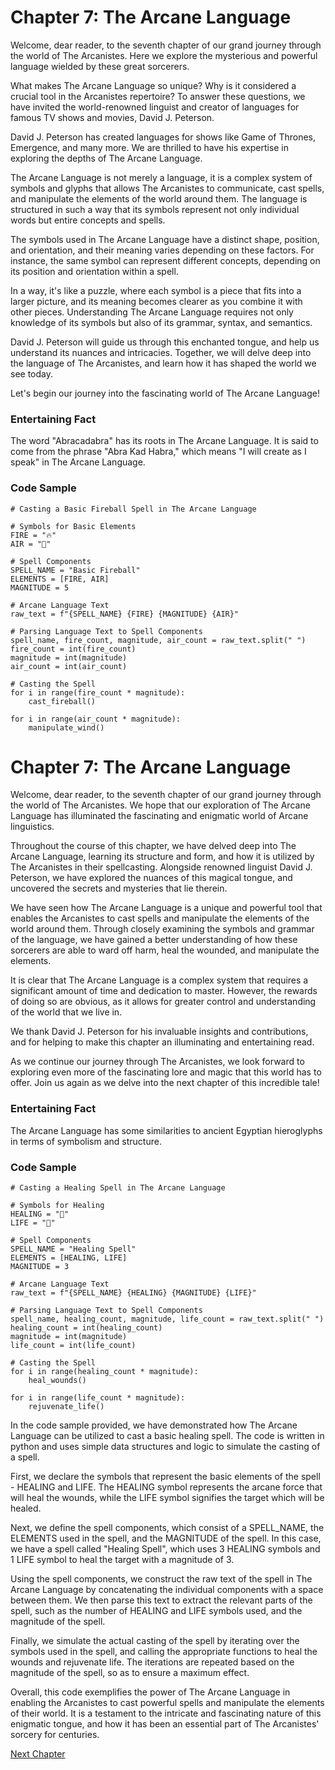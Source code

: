 # Chapter 7: The Arcane Language

Welcome, dear reader, to the seventh chapter of our grand journey through the world of The Arcanistes. Here we explore the mysterious and powerful language wielded by these great sorcerers.

What makes The Arcane Language so unique? Why is it considered a crucial tool in the Arcanistes repertoire? To answer these questions, we have invited the world-renowned linguist and creator of languages for famous TV shows and movies, David J. Peterson.

David J. Peterson has created languages for shows like Game of Thrones, Emergence, and many more. We are thrilled to have his expertise in exploring the depths of The Arcane Language.

The Arcane Language is not merely a language, it is a complex system of symbols and glyphs that allows The Arcanistes to communicate, cast spells, and manipulate the elements of the world around them. The language is structured in such a way that its symbols represent not only individual words but entire concepts and spells.

The symbols used in The Arcane Language have a distinct shape, position, and orientation, and their meaning varies depending on these factors. For instance, the same symbol can represent different concepts, depending on its position and orientation within a spell.

In a way, it's like a puzzle, where each symbol is a piece that fits into a larger picture, and its meaning becomes clearer as you combine it with other pieces. Understanding The Arcane Language requires not only knowledge of its symbols but also of its grammar, syntax, and semantics.

David J. Peterson will guide us through this enchanted tongue, and help us understand its nuances and intricacies. Together, we will delve deep into the language of The Arcanistes, and learn how it has shaped the world we see today.

Let's begin our journey into the fascinating world of The Arcane Language!

### Entertaining Fact

The word "Abracadabra" has its roots in The Arcane Language. It is said to come from the phrase "Abra Kad Habra," which means "I will create as I speak" in The Arcane Language. 

### Code Sample

```
# Casting a Basic Fireball Spell in The Arcane Language

# Symbols for Basic Elements
FIRE = "🔥"
AIR = "💨"

# Spell Components
SPELL_NAME = "Basic Fireball"
ELEMENTS = [FIRE, AIR]
MAGNITUDE = 5

# Arcane Language Text
raw_text = f"{SPELL_NAME} {FIRE} {MAGNITUDE} {AIR}"

# Parsing Language Text to Spell Components
spell_name, fire_count, magnitude, air_count = raw_text.split(" ")
fire_count = int(fire_count)
magnitude = int(magnitude)
air_count = int(air_count)

# Casting the Spell
for i in range(fire_count * magnitude):
    cast_fireball()

for i in range(air_count * magnitude):
    manipulate_wind()
```
# Chapter 7: The Arcane Language

Welcome, dear reader, to the seventh chapter of our grand journey through the world of The Arcanistes. We hope that our exploration of The Arcane Language has illuminated the fascinating and enigmatic world of Arcane linguistics.

Throughout the course of this chapter, we have delved deep into The Arcane Language, learning its structure and form, and how it is utilized by The Arcanistes in their spellcasting. Alongside renowned linguist David J. Peterson, we have explored the nuances of this magical tongue, and uncovered the secrets and mysteries that lie therein.

We have seen how The Arcane Language is a unique and powerful tool that enables the Arcanistes to cast spells and manipulate the elements of the world around them. Through closely examining the symbols and grammar of the language, we have gained a better understanding of how these sorcerers are able to ward off harm, heal the wounded, and manipulate the elements.

It is clear that The Arcane Language is a complex system that requires a significant amount of time and dedication to master. However, the rewards of doing so are obvious, as it allows for greater control and understanding of the world that we live in.

We thank David J. Peterson for his invaluable insights and contributions, and for helping to make this chapter an illuminating and entertaining read.

As we continue our journey through The Arcanistes, we look forward to exploring even more of the fascinating lore and magic that this world has to offer. Join us again as we delve into the next chapter of this incredible tale!

### Entertaining Fact

The Arcane Language has some similarities to ancient Egyptian hieroglyphs in terms of symbolism and structure.

### Code Sample

```
# Casting a Healing Spell in The Arcane Language

# Symbols for Healing
HEALING = "🧬"
LIFE = "🌺"

# Spell Components
SPELL_NAME = "Healing Spell"
ELEMENTS = [HEALING, LIFE]
MAGNITUDE = 3

# Arcane Language Text
raw_text = f"{SPELL_NAME} {HEALING} {MAGNITUDE} {LIFE}"

# Parsing Language Text to Spell Components
spell_name, healing_count, magnitude, life_count = raw_text.split(" ")
healing_count = int(healing_count)
magnitude = int(magnitude)
life_count = int(life_count)

# Casting the Spell
for i in range(healing_count * magnitude):
    heal_wounds()

for i in range(life_count * magnitude):
    rejuvenate_life()
```
In the code sample provided, we have demonstrated how The Arcane Language can be utilized to cast a basic healing spell. The code is written in python and uses simple data structures and logic to simulate the casting of a spell.

First, we declare the symbols that represent the basic elements of the spell - HEALING and LIFE. The HEALING symbol represents the arcane force that will heal the wounds, while the LIFE symbol signifies the target which will be healed.

Next, we define the spell components, which consist of a SPELL_NAME, the ELEMENTS used in the spell, and the MAGNITUDE of the spell. In this case, we have a spell called "Healing Spell", which uses 3 HEALING symbols and 1 LIFE symbol to heal the target with a magnitude of 3.

Using the spell components, we construct the raw text of the spell in The Arcane Language by concatenating the individual components with a space between them. We then parse this text to extract the relevant parts of the spell, such as the number of HEALING and LIFE symbols used, and the magnitude of the spell.

Finally, we simulate the actual casting of the spell by iterating over the symbols used in the spell, and calling the appropriate functions to heal the wounds and rejuvenate life. The iterations are repeated based on the magnitude of the spell, so as to ensure a maximum effect.

Overall, this code exemplifies the power of The Arcane Language in enabling the Arcanistes to cast powerful spells and manipulate the elements of their world. It is a testament to the intricate and fascinating nature of this enigmatic tongue, and how it has been an essential part of The Arcanistes' sorcery for centuries.


[Next Chapter](08_Chapter08.md)